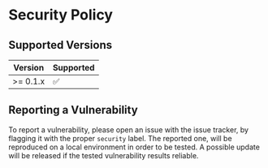 # Security Policy

## Supported Versions

| Version    | Supported          |
| ---------- | ------------------ |
| >= 0.1.x   | :white_check_mark: |

## Reporting a Vulnerability

To report a vulnerability, please open an issue with the issue tracker, by flagging it with the proper ```security``` label.
The reported one, will be reproduced on a local environment in order to be tested. A possible update will be released if the tested vulnerability results reliable.
